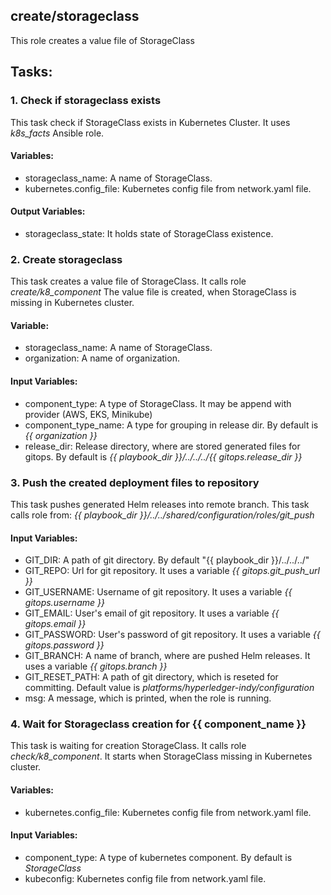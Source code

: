 ## create/storageclass
This role creates a value file of StorageClass

## Tasks:
### 1. Check if storageclass exists
This task check if StorageClass exists in Kubernetes Cluster.
It uses *k8s_facts* Ansible role.

#### Variables:
 - storageclass_name: A name of StorageClass.
 - kubernetes.config_file: Kubernetes config file from network.yaml file.
 
#### Output Variables:
 - storageclass_state: It holds state of StorageClass existence.
 
### 2. Create storageclass
This task creates a value file of StorageClass.
It calls role *create/k8_component*
The value file is created, when StorageClass is missing in Kubernetes cluster.

#### Variable:
 - storageclass_name: A name of StorageClass.
 - organization: A name of organization.

#### Input Variables:
 - component_type: A type of StorageClass. It may be append with provider (AWS, EKS, Minikube)
 - component_type_name: A type for grouping in release dir. By default is *{{ organization }}*
 - release_dir: Release directory, where are stored generated files for gitops. By default is *{{ playbook_dir }}/../../../{{ gitops.release_dir }}*

### 3. Push the created deployment files to repository
This task pushes generated Helm releases into remote branch.
This task calls role from: *{{ playbook_dir }}/../../shared/configuration/roles/git_push*
#### Input Variables:
 - GIT_DIR: A path of git directory. By default "{{ playbook_dir }}/../../../"
 - GIT_REPO: Url for git repository. It uses a variable *{{ gitops.git_push_url }}* 
 - GIT_USERNAME: Username of git repository. It uses a variable *{{ gitops.username }}*
 - GIT_EMAIL: User's email of git repository. It uses a variable *{{ gitops.email }}*
 - GIT_PASSWORD: User's password of git repository. It uses a variable *{{ gitops.password }}*
 - GIT_BRANCH: A name of branch, where are pushed Helm releases. It uses a variable *{{ gitops.branch }}*
 - GIT_RESET_PATH: A path of git directory, which is reseted for committing. Default value is *platforms/hyperledger-indy/configuration*
 - msg: A message, which is printed, when the role is running.

### 4. Wait for Storageclass creation for {{ component_name }}
This task is waiting for creation StorageClass.
It calls role *check/k8_component*.
It starts when StorageClass missing in Kubernetes cluster.

#### Variables:
 - kubernetes.config_file: Kubernetes config file from network.yaml file.
 
#### Input Variables:
 - component_type: A type of kubernetes component. By default is *StorageClass*
 - kubeconfig: Kubernetes config file from network.yaml file.